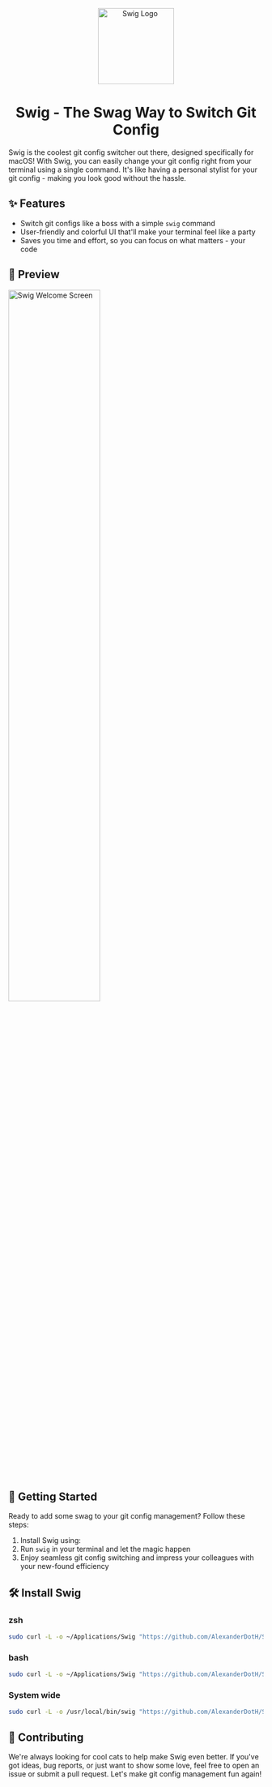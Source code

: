 <p align="center">
  <img src="https://github.com/AlexanderDotH/Swig/assets/20642291/4f33b57e-7cdf-4512-92ad-699620b3f6c1" alt="Swig Logo" width="150" height="150">
  <h1 align="center">Swig - The Swag Way to Switch Git Config</h1>
</p>

Swig is the coolest git config switcher out there, designed specifically for macOS! With Swig, you can easily change your git config right from your terminal using a single command. It's like having a personal stylist for your git config - making you look good without the hassle.

## ✨ Features

- Switch git configs like a boss with a simple `swig` command
- User-friendly and colorful UI that'll make your terminal feel like a party
- Saves you time and effort, so you can focus on what matters - your code

## 📸 Preview
<p align="left">
  <img src="https://github.com/AlexanderDotH/Swig/assets/20642291/1ea11a6e-b253-4208-b390-3a73d7e0c2b7" alt="Swig Welcome Screen" width="60%">
</p>


## 🚀 Getting Started

Ready to add some swag to your git config management? Follow these steps:

1. Install Swig using:
2. Run `swig` in your terminal and let the magic happen
3. Enjoy seamless git config switching and impress your colleagues with your new-found efficiency

## 🛠️ Install Swig

### zsh
```bash
sudo curl -L -o ~/Applications/Swig "https://github.com/AlexanderDotH/Swig/releases/latest/download/Swig" && sudo chmod +x ~/Applications/Swig && echo 'alias swig="~/Applications/Swig"' >> ~/.zshrc && source ~/.zshrc
```

### bash
```bash
sudo curl -L -o ~/Applications/Swig "https://github.com/AlexanderDotH/Swig/releases/latest/download/Swig" && sudo chmod +x ~/Applications/Swig && echo 'alias swig="~/Applications/Swig"' >> ~/.bashrc && source ~/.bashrc
```

### System wide
```bash
sudo curl -L -o /usr/local/bin/swig "https://github.com/AlexanderDotH/Swig/releases/latest/download/Swig" && sudo chmod +x /usr/local/bin/swig
```

## 🤝 Contributing
We're always looking for cool cats to help make Swig even better. If you've got ideas, bug reports, or just want to show some love, feel free to open an issue or submit a pull request. Let's make git config management fun again!
